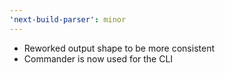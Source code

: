```yaml
---
'next-build-parser': minor
---
```


- Reworked output shape to be more consistent
- Commander is now used for the CLI
